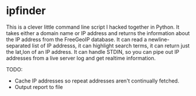 # ipfinder

This is a clever little command line script I hacked together in Python. It takes either a domain name or IP address and returns the information about the IP address from the FreeGeoIP database. It can read a newline-separated list of IP addresss, it can highlight search terms, it can return just the lat,lon of an IP address. It can handle STDIN, so you can pipe out IP addresses from a live server log and get realtime information.

TODO:
- Cache IP addresses so repeat addresses aren't continually fetched.
- Output report to file

